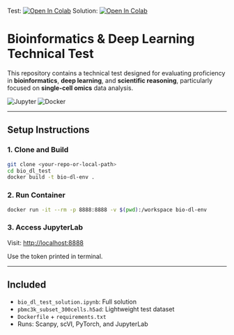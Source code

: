 
Test: [![Open In Colab](https://colab.research.google.com/assets/colab-badge.svg)](https://colab.research.google.com/github/vasighiz/bio-dl-test/blob/main/bio_dl_test_template.ipynb)
Solution: [![Open In Colab](https://colab.research.google.com/assets/colab-badge.svg)](https://colab.research.google.com/github/vasighiz/bio-dl-test/blob/main/bio_dl_test_solution.ipynb)
#  Bioinformatics & Deep Learning Technical Test

This repository contains a technical test designed for evaluating proficiency in **bioinformatics**, **deep learning**, and **scientific reasoning**, particularly focused on **single-cell omics** data analysis.


![Jupyter](https://img.shields.io/badge/JupyterLab-enabled-orange)
![Docker](https://img.shields.io/badge/Docker-ready-blue)

---

##  Setup Instructions

### 1. Clone and Build
```bash
git clone <your-repo-or-local-path>
cd bio_dl_test
docker build -t bio-dl-env .
```

### 2. Run Container
```bash
docker run -it --rm -p 8888:8888 -v $(pwd):/workspace bio-dl-env
```

### 3. Access JupyterLab
Visit: [http://localhost:8888](http://localhost:8888)

Use the token printed in terminal.

---

##  Included

- `bio_dl_test_solution.ipynb`: Full solution
- `pbmc3k_subset_300cells.h5ad`: Lightweight test dataset
- `Dockerfile` + `requirements.txt`
- Runs: Scanpy, scVI, PyTorch, and JupyterLab

